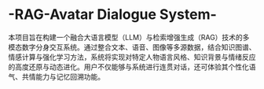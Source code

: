 # -RAG-Avatar Dialogue System-
 本项目旨在构建一个融合大语言模型（LLM）与检索增强生成（RAG）技术的多模态数字分身交互系统。通过整合文本、语音、图像等多源数据，结合知识图谱、情感计算与强化学习方法，系统将实现对特定人物语言风格、知识背景与情绪反应的高度还原与动态进化。用户不仅能够与系统进行连贯对话，还可体验其个性化语气、共情能力与记忆回溯功能。
